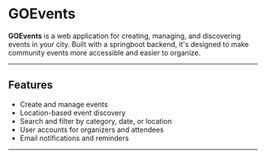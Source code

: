 # GOEvents

**GOEvents** is a web application for creating, managing, and discovering events in your city. Built with a springboot backend, it's designed to make community events more accessible and easier to organize.

---

## Features

- Create and manage events
- Location-based event discovery
- Search and filter by category, date, or location
- User accounts for organizers and attendees
- Email notifications and reminders

---
